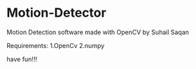 # Motion-Detector
Motion Detection software made with OpenCV by Suhail Saqan

Requirements:
1.OpenCv
2.numpy

have fun!!!
